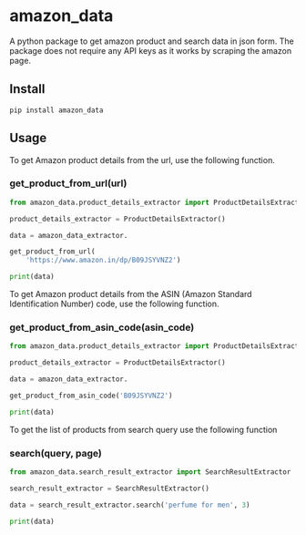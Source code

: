 # amazon_data

A python package to get amazon product and search data in json form. The package does not require any API keys as it works by scraping the amazon page.

## Install

```
pip install amazon_data
```

## Usage

To get Amazon product details from the url, use the following function.

### get_product_from_url(url)

```python
from amazon_data.product_details_extractor import ProductDetailsExtractor

product_details_extractor = ProductDetailsExtractor()

data = amazon_data_extractor.

get_product_from_url(
    'https://www.amazon.in/dp/B09JSYVNZ2')

print(data)
```

To get Amazon product details from the ASIN (Amazon Standard Identification Number) code, use the following function.

### get_product_from_asin_code(asin_code)

```python
from amazon_data.product_details_extractor import ProductDetailsExtractor

product_details_extractor = ProductDetailsExtractor()

data = amazon_data_extractor.

get_product_from_asin_code('B09JSYVNZ2')

print(data)
```

To get the list of products from search query use the following function

### search(query, page)

```python
from amazon_data.search_result_extractor import SearchResultExtractor

search_result_extractor = SearchResultExtractor()

data = search_result_extractor.search('perfume for men', 3)

print(data)

```


